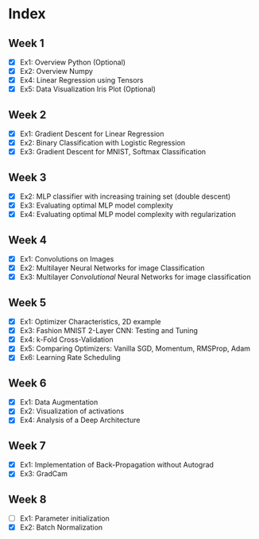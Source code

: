# Index

## Week 1
- [x] Ex1: Overview Python (Optional)
- [x] Ex2: Overview Numpy
- [x] Ex4: Linear Regression using Tensors
- [x] Ex5: Data Visualization Iris Plot (Optional)

## Week 2
- [x] Ex1: Gradient Descent for Linear Regression
- [x] Ex2: Binary Classification with Logistic Regression
- [x] Ex3: Gradient Descent for MNIST, Softmax Classification

## Week 3
- [x] Ex2: MLP classifier with increasing training set (double descent)
- [x] Ex3: Evaluating optimal MLP model complexity
- [x] Ex4: Evaluating optimal MLP model complexity with regularization

## Week 4
- [x] Ex1: Convolutions on Images
- [x] Ex2: Multilayer Neural Networks for image Classification 
- [x] Ex3: Multilayer _Convolutional_ Neural Networks for image classification

## Week 5
- [x] Ex1: Optimizer Characteristics, 2D example
- [x] Ex3: Fashion MNIST 2-Layer CNN: Testing and Tuning
- [x] Ex4: k-Fold Cross-Validation
- [x] Ex5: Comparing Optimizers: Vanilla SGD, Momentum, RMSProp, Adam
- [x] Ex6: Learning Rate Scheduling

## Week 6
- [x] Ex1: Data Augmentation
- [x] Ex2: Visualization of activations
- [x] Ex4: Analysis of a Deep Architecture

## Week 7
- [x] Ex1: Implementation of Back-Propagation without Autograd
- [x] Ex3: GradCam

## Week 8
- [ ] Ex1: Parameter initialization
- [x] Ex2: Batch Normalization
